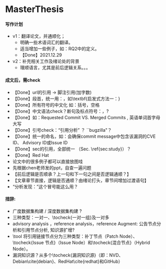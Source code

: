 # MasterThesis

#### 写作计划
* v1：翻译论文，并通顺化；
    * 明确一些术语词汇的翻译。
    * 适当增加一些例子，如：RQ2中的定义。
    * 【Done】2021.12.29
* v2：补充相关工作及绪论处的背景
    *  理顺语言，尤其是前后逻辑关系。。。



#### 成文后，需check
* 【Done】url的引用 -> 脚注引用(加字数)
* 【Done】段首，统一用：，如\textbf{启发式方法一：}
* 【Done】所有符号的中文化 如：括号，空格
* 【Done】中文语法check？断句及标点符号：，?
* 【Done】如：Requested Commit VS. Merged Commits , 英语单词首字母大写
* 【Done】引号check：“引用分析” ？ ``bugzilla"？
* 【Done】统一的命名，如：会确保commit message中包含该漏洞的CVE ID、 Advisory ID或Issue ID
* 【Done】sec的引用，全部统一 （Sec. \ref{sec:study}）？ 
* 【Done】Red Hat
* 论文中的很多例子都可以直接放图哇
* 先根据chen老师发的ppt，自查一遍问题
* 【前后逻辑是否顺承？上一句和下一句之间是否逻辑通顺？】
* 【文章章节直接，逻辑是否通顺？由绪论打头，章节间增加过渡语句】
* “分析发现：”这个冒号能这么用？

#### 措辞:
* 广度数据集构建 / 深度数据集构建 ?
* 三种类型：一对一、\tocheck{一对一组}及一对多
* advisory analysis ，reference analysis，reference Augment: 公告节点分析和引用节点分析, 知识源扩增?
* \tool 将引用链接节点分为三种类型：补丁节点（Patch Node）、\tocheck{Issue 节点}（Issue Node）和\tocheck{混合节点}（Hybrid Node）。
* 漏洞知识源？从多个\tocheck{漏洞知识源}（即：NVD、Debian\cite{debian}、RedHat\cite{redhat}和GitHub）



